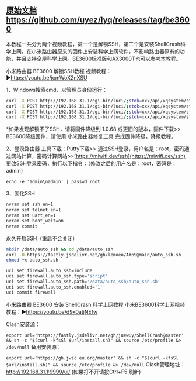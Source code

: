 ## [原始文档https://github.com/uyez/lyq/releases/tag/be3600](https://github.com/uyez/lyq/releases/tag/be3600)

本教程一共分为两个视频教程，第一个是解锁SSH，第二个是安装ShellCrash科学上网。在小米路由器原来的固件上安装科学上网软件，不影响路由器原有的功能，并且支持全屋科学上网。BE3600标准版和AX3000T也可以参考本教程。

小米路由器 BE3600 解锁SSH教程
视频教程：▶https://youtu.be/jcmWoX2nXSU

1、Windows搜索cmd，以管理员身份运行：
```bash
curl -X POST http://192.168.31.1/cgi-bin/luci/;stok=xxx/api/xqsystem/start_binding -d "uid=1234&key=1234'%0Anvram%20set%20ssh_en%3D1'"
curl -X POST http://192.168.31.1/cgi-bin/luci/;stok=xxx/api/xqsystem/start_binding -d "uid=1234&key=1234'%0Anvram%20commit'"
curl -X POST http://192.168.31.1/cgi-bin/luci/;stok=xxx/api/xqsystem/start_binding -d "uid=1234&key=1234'%0Ased%20-i%20's%2Fchannel%3D.*%2Fchannel%3D%22debug%22%2Fg'%20%2Fetc%2Finit.d%2Fdropbear'"
curl -X POST http://192.168.31.1/cgi-bin/luci/;stok=xxx/api/xqsystem/start_binding -d "uid=1234&key=1234'%0A%2Fetc%2Finit.d%2Fdropbear%20start'"
```
*如果发现解锁不了SSH，请将固件降级到 1.0.68 或更旧的版本，固件下载>>
BE3600降级固件，请使用 小米路由器修复工具 完成固件降级，降级教程。

2、登录路由器
工具下载：Putty下载>>
通过SSH登录，用户名是：root，密码通过网站计算，密码计算网站>>[https://miwifi.dev/ssh](https://miwifi.dev/ssh)
更改SSH登录密码，执行以下指令：（修改之后的用户名是：root，密码是：admin）

`echo -e 'admin\nadmin' | passwd root`

3、固化SSH
```bash
nvram set ssh_en=1
nvram set telnet_en=1
nvram set uart_en=1
nvram set boot_wait=on
nvram commit
```
永久开启SSH（重启不会关闭）

```bash
mkdir /data/auto_ssh && cd /data/auto_ssh
curl -O https://fastly.jsdelivr.net/gh/lemoeo/AX6S@main/auto_ssh.sh
chmod +x auto_ssh.sh

uci set firewall.auto_ssh=include
uci set firewall.auto_ssh.type='script'
uci set firewall.auto_ssh.path='/data/auto_ssh/auto_ssh.sh'
uci set firewall.auto_ssh.enabled='1'
uci commit firewall
```
小米路由器 BE3600 安装 ShellCrash 科学上网教程
小米BE3600科学上网视频教程：▶https://youtu.be/d9x0atjNEfw

Clash安装源：

`export url='https://fastly.jsdelivr.net/gh/juewuy/ShellCrash@master' && sh -c "$(curl -kfsSl $url/install.sh)" && source /etc/profile &> /dev/null`
备用安装源：

`export url='https://gh.jwsc.eu.org/master' && sh -c "$(curl -kfsSl $url/install.sh)" && source /etc/profile &> /dev/null`
Clash管理地址： http://192.168.31.1:9999/ui/ (如果打不开请按Ctrl+F5 刷新)
